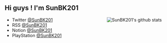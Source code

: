 ## Hi guys ! I'm SunBK201

<img align="right" src="https://github-readme-stats.vercel.app/api/top-langs?username=SunBK201&hide=html,css&layout=compact&show_icons=true&hide_border=false&theme=omni" alt="SunBK201's github stats"/>

- Twitter [@SunBK201](https://twitter.com/SunBK201)
- RSS [@SunBK201](https://www.sunbk201.site/atom.xml)
- Notion [@SunBK201](https://sunbk201public.notion.site/SunBK201-3f6694cf467e4ef6ba0f07717ffb5a13)
- PlayStation [@SunBK201](https://psnprofiles.com/SunBK201)

<!-- ![Anurag's github stats](https://github-readme-stats.vercel.app/api/top-langs/?username=SunBK201&hide=html,css&layout=compact&show_icons=true&hide_border=false&theme=omni) -->
